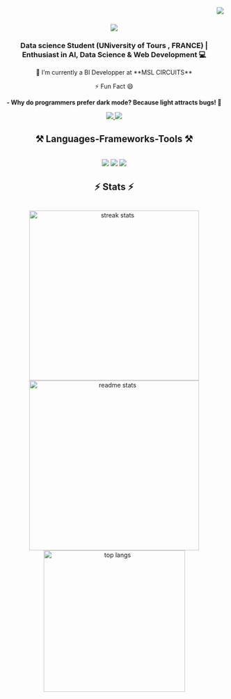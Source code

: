 <img align="right" src="https://visitor-badge.laobi.icu/badge?page_id=mhenaammour.mhenaammour" />

<h1 align="center">
    <img src="https://readme-typing-svg.herokuapp.com/?font=Righteous&size=35&center=true&vCenter=true&width=500&height=70&duration=4000&lines=Azul-fellawen!+👋;+I'm+m'hena+Ammour!;" />
</h1>
<div align="center">
    <h3 align="center">Data science Student (UNiversity of Tours , FRANCE) | Enthusiast in AI, Data Science & Web Development 💻</h3>
     🔭 I’m currently a BI Developper at **MSL CIRCUITS**
    
  ⚡ Fun Fact 😄

**- Why do programmers prefer dark mode? Because light attracts bugs! 🐞**

</div>



<div align="center"> 
  <a href="mailto:mhenaammour90@gmail.com">
    <img src="https://img.shields.io/badge/Gmail-D14836?style=for-the-badge&logo=gmail&logoColor=white"/>
  </a>
  <a href="https://www.linkedin.com/in/mhena-ammour/" target="_blank">
    <img src="https://img.shields.io/badge/LinkedIn-0077B5?style=for-the-badge&logo=linkedin&logoColor=white" target="_blank" />
  </a>
</div>

<h2 align="center">⚒️ Languages-Frameworks-Tools ⚒️</h2>
<br/>
<div align="center">
    <img src="https://skillicons.dev/icons?i=react,bootstrap,html,css,vscode,github,figma,tailwind,git" />
    <img src="https://skillicons.dev/icons?i=nodejs,python,javascript,mongodb,c,java,mysql" />
    <img src="https://skillicons.dev/icons?i=python,jupyter,cassandra,django,QLiksense, qlikview,talend" /><br>


</div>





<h2 align="center">⚡ Stats ⚡</h2>
<br>
<div align=center>
  <img width=390 src="https://github-readme-streak-stats-salesp07.vercel.app/?user=mhenaammour&count_private=true&theme=react&border_radius=10" alt="streak stats"/>
  <img width=390 src="https://github-readme-stats-salesp07.vercel.app/api?username=mhenaammour&count_private=true&show_icons=true&theme=react&rank_icon=github&border_radius=10" alt="readme stats" />
  <br/>
  <img width=325 align="center" src="https://github-readme-stats-salesp07.vercel.app/api/top-langs/?username=mhenaammour&hide=HTML&langs_count=8&layout=compact&theme=react&border_radius=10&size_weight=0.5&count_weight=0.5&exclude_repo=github-readme-stats" alt="top langs" />
</div>





